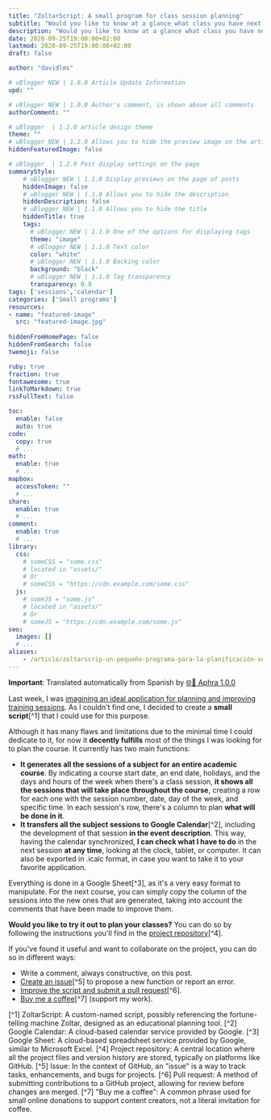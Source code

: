 ```yaml
---
title: "ZoltarScript: A small program for class session planning"
subtitle: "Would you like to know at a glance what class you have next and what you have planned to do in it?"
description: "Would you like to know at a glance what class you have next and what you have planned to do in it?"
date: 2020-09-25T19:00:00+02:00
lastmod: 2020-09-25T19:00:00+02:00
draft: false

author: "davidlms"

# uBlogger NEW | 1.0.0 Article Update Information
upd: ""

# uBlogger NEW | 1.0.0 Author's comment, is shown above all comments
authorComment: ""

# uBlogger  | 1.2.0 article design theme
theme: ""
# uBlogger NEW | 1.2.0 Allows you to hide the preview image on the article page
hiddenFeaturedImage: false

# uBlogger  | 1.2.0 Post display settings on the page
summaryStyle:
    # uBlogger NEW | 1.1.0 Display previews on the page of posts
    hiddenImage: false
    # uBlogger NEW | 1.1.0 Allows you to hide the description
    hiddenDescription: false
    # uBlogger NEW | 1.1.0 Allows you to hide the title
    hiddenTitle: true
    tags:
      # uBlogger NEW | 1.1.0 One of the options for displaying tags
      theme: "image"
      # uBlogger NEW | 1.1.0 Text color
      color: "white"
      # uBlogger NEW | 1.1.0 Backing color
      background: "black"
      # uBlogger NEW | 1.1.0 Tag transparency
      transparency: 0.9
tags: ['sessions','calendar']
categories: ['Small programs']
resources:
- name: "featured-image"
  src: "featured-image.jpg"
  
hiddenFromHomePage: false
hiddenFromSearch: false
twemoji: false

ruby: true
fraction: true
fontawesome: true
linkToMarkdown: true
rssFullText: false

toc:
  enable: false
  auto: true
code:
  copy: true
  # ...
math:
  enable: true
  # ...
mapbox:
  accessToken: ""
  # ...
share:
  enable: true
  # ...
comment:
  enable: true
  # ...
library:
  css:
    # someCSS = "some.css"
    # located in "assets/"
    # Or
    # someCSS = "https://cdn.example.com/some.css"
  js:
    # someJS = "some.js"
    # located in "assets/"
    # Or
    # someJS = "https://cdn.example.com/some.js"
seo:
  images: []
  # ...
aliases:
    - /article/zoltarscrip-un-pequeño-programa-para-la-planificación-sesiones/
---
```

**Important**: Translated automatically from Spanish by [🌐💬 Aphra 1.0.0](https://github.com/DavidLMS/aphra)

Last week, I was [imagining an ideal application for planning and improving training sessions](https://davidlms.com/article/imagina-una-aplicaci%C3%B3n-ideal-para-planificar-y-mejorar-las-sesiones-de-clase/). As I couldn't find one, I decided to create a **small script**[^1] that I could use for this purpose.

Although it has many flaws and limitations due to the minimal time I could dedicate to it, for now it **decently fulfills** most of the things I was looking for to plan the course. It currently has two main functions:

- **It generates all the sessions of a subject for an entire academic course**. By indicating a course start date, an end date, holidays, and the days and hours of the week when there's a class session, **it shows all the sessions that will take place throughout the course**, creating a row for each one with the session number, date, day of the week, and specific time. In each session's row, there's a column to plan **what will be done in it**.
- **It transfers all the subject sessions to Google Calendar**[^2], including the development of that session **in the event description**. This way, having the calendar synchronized, **I can check what I have to do** in the next session **at any time**, looking at the clock, tablet, or computer. It can also be exported in .icalc format, in case you want to take it to your favorite application.

Everything is done in a Google Sheet[^3], as it's a very easy format to manipulate. For the next course, you can simply copy the column of the sessions into the new ones that are generated, taking into account the comments that have been made to improve them.

**Would you like to try it out to plan your classes?** You can do so by following the instructions you'll find in the [project repository](https://github.com/DavidLMS/ZoltarScript)[^4].

If you've found it useful and want to collaborate on the project, you can do so in different ways:
- Write a comment, always constructive, on this post.
- [Create an issue](https://github.com/DavidLMS/ZoltarScript/issues)[^5] to propose a new function or report an error.
- [Improve the script and submit a pull request](https://github.com/DavidLMS/ZoltarScript/pulls)[^6].
- [Buy me a coffee](https://ko-fi.com/davidlms)[^7] (support my work).

[^1] ZoltarScript: A custom-named script, possibly referencing the fortune-telling machine Zoltar, designed as an educational planning tool.
[^2] Google Calendar: A cloud-based calendar service provided by Google.
[^3] Google Sheet: A cloud-based spreadsheet service provided by Google, similar to Microsoft Excel.
[^4] Project repository: A central location where all the project files and version history are stored, typically on platforms like GitHub.
[^5] Issue: In the context of GitHub, an "issue" is a way to track tasks, enhancements, and bugs for projects.
[^6] Pull request: A method of submitting contributions to a GitHub project, allowing for review before changes are merged.
[^7] "Buy me a coffee": A common phrase used for small online donations to support content creators, not a literal invitation for coffee.